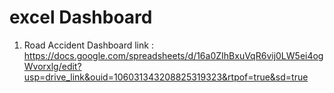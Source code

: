 # excel Dashboard 
1. Road Accident Dashboard
link : https://docs.google.com/spreadsheets/d/16a0ZIhBxuVqR6vij0LW5ei4ogWvorxlg/edit?usp=drive_link&ouid=106031343208825319323&rtpof=true&sd=true
